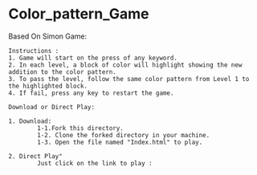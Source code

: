 # Color_pattern_Game
  Based On Simon Game:
  
	Instructions :
	1. Game will start on the press of any keyword.
	2. In each level, a block of color will highlight showing the new addition to the color pattern.
	3. To pass the level, follow the same color pattern from Level 1 to the highlighted block.
	4. If fail, press any key to restart the game.
	
	Download or Direct Play:
	
	1. Download:
			1-1.Fork this directory.
			1-2. Clone the forked directory in your machine.
			1-3. Open the file named "Index.html" to play.
			
	2. Direct Play"
			Just click on the link to play :
			
	
